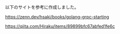 以下のサイトを参考に作成しました。

https://zenn.dev/hsaki/books/golang-grpc-starting

https://qiita.com/Hiraku/items/89899bfc67abfed1fe6c
